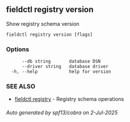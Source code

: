 ## fieldctl registry version

Show registry schema version

```
fieldctl registry version [flags]
```

### Options

```
      --db string       database DSN
      --driver string   database driver
  -h, --help            help for version
```

### SEE ALSO

* [fieldctl registry](fieldctl_registry.md)	 - Registry schema operations

###### Auto generated by spf13/cobra on 2-Jul-2025
